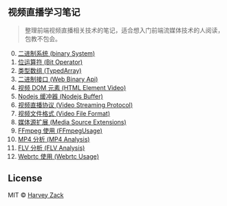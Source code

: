 ## 视频直播学习笔记

> 整理前端视频直播相关技术的笔记，适合想入门前端流媒体技术的人阅读，包教不包会。

0. [二进制系统 (binary System)](./00-binarySystem)
1. [位运算符 (Bit Operator)](./01-BitOperator)
2. [类型数组 (TypedArray)](./02-TypedArray)
3. [二进制接口 (Web Binary Api)](./03-WebBinaryApi)
4. [视频 DOM 元素 (HTML Element Video)](./04-HTMLElementVideo)
5. [Nodejs 缓冲器 (Nodejs Buffer)](./05-NodejsBuffer)
6. [视频直播协议 (Video Streaming Protocol)](./06-VideoStreamingProtocol)
7. [视频文件格式 (Video File Format)](./07-VideoFileFormat)
8. [媒体源扩展 (Media Source Extensions)](./08-MediaSourceExtensions)
9. [FFmpeg 使用 (FFmpegUsage)](./09-FFmpegUsage)
10. [MP4 分析 (MP4 Analysis)](./10-MP4Analysis)
11. [FLV 分析 (FLV Analysis)](./11-FLVAnalysis)
12. [Webrtc 使用 (Webrtc Usage)](./12-WebrtcUsage)

## License

MIT © [Harvey Zack](https://sleepy.im/)
